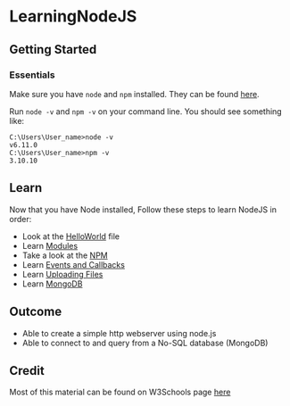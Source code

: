 # LearningNodeJS

## Getting Started

### Essentials

Make sure you have `node` and `npm` installed. They can be found [here](https://nodejs.org/en/).

Run `node -v` and `npm -v` on your command line. You should see something like:

```
C:\Users\User_name>node -v
v6.11.0
C:\Users\User_name>npm -v
3.10.10
```

## Learn

Now that you have Node installed, Follow these steps to learn NodeJS in order:

- Look at the [HelloWorld](https://github.com/pranaymarella/Learn_NodeJS/blob/master/HelloWorld/hello_world.js) file
- Learn [Modules](https://github.com/pranaymarella/Learn_NodeJS/tree/master/modules)
- Take a look at the [NPM](https://github.com/pranaymarella/Learn_NodeJS/tree/master/NPM)
- Learn [Events and Callbacks](https://github.com/pranaymarella/Learn_NodeJS/tree/master/Events_and_Callbacks)
- Learn [Uploading Files](https://github.com/pranaymarella/Learn_NodeJS/tree/master/Uploading_Files)
- Learn [MongoDB](https://github.com/pranaymarella/Learn_NodeJS/tree/master/MongoDB)

## Outcome

- Able to create a simple http webserver using node.js
- Able to connect to and query from a No-SQL database (MongoDB)

## Credit

Most of this material can be found on W3Schools page [here](https://www.w3schools.com/nodejs/default.asp)
